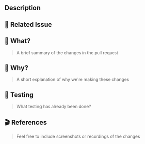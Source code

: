 <!--- Provide a general summary of your changes in the Title above -->

## Description
<!--- Describe your changes in detail -->

## 🔔 Related Issue
<!--- This project only accepts pull requests related to open issues -->
<!--- If suggesting a new feature or change, please discuss it in an issue first -->
<!--- If fixing a bug, there should be an issue describing it with steps to reproduce -->
<!--- Please link to the issue here: -->

## 📖 What?
> A brief summary of the changes in the pull request

<!--- Why is this change required? What problem does it solve? -->
<!--- If it fixes an open issue, please link to the issue here. -->

## 🤔 Why?
> A short explanation of why we're making these changes


## 🤖 Testing

> What testing has already been done?

<!--- Please describe in detail how you tested your changes. -->
<!--- Include details of your testing environment, and the tests you ran to -->
<!--- see how your change affects other areas of the code, etc. -->

## 🎬 References
> Feel free to include screenshots or recordings of the changes
